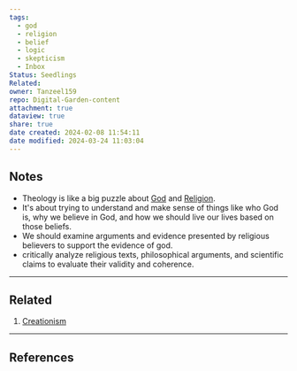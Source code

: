 ```yaml
---
tags:
  - god
  - religion
  - belief
  - logic
  - skepticism
  - Inbox
Status: Seedlings
Related: 
owner: Tanzeel159
repo: Digital-Garden-content
attachment: true
dataview: true
share: true
date created: 2024-02-08 11:54:11
date modified: 2024-03-24 11:03:04
---
```

## Notes
- Theology is like a big puzzle about [God](God.md) and [Religion](Religion.md).
- It's about trying to understand and make sense of things like who God is, why we believe in God, and how we should live our lives based on those beliefs.
- We should examine arguments and evidence presented by religious believers to support the evidence of god.
- critically analyze religious texts, philosophical arguments, and scientific claims to evaluate their validity and coherence.

---
## Related

1) [Creationism](./Creationism.md#)

---
## References


